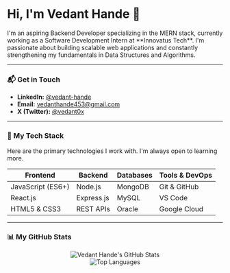 # Hi, I'm Vedant Hande 👋

<p align="left">
  I'm an aspiring Backend Developer specializing in the MERN stack, currently working as a Software Development Intern at **Innovatus Tech**. I'm passionate about building scalable web applications and constantly strengthening my fundamentals in Data Structures and Algorithms.
</p>

---

### 📬 Get in Touch

- **LinkedIn:** [@vedant-hande](https://www.linkedin.com/in/vedant-hande-)
- **Email:** vedanthande453@gmail.com
- **X (Twitter):** [@vedant0x](https://x.com/vedant0x)

---

### 🚀 My Tech Stack

Here are the primary technologies I work with. I'm always open to learning more.

| Frontend          | Backend           | Databases         | Tools & DevOps      |
| ----------------- | ----------------- | ----------------- | ------------------- |
| JavaScript (ES6+) | Node.js           | MongoDB           | Git & GitHub        |
| React.js          | Express.js        | MySQL             | VS Code             |
| HTML5 & CSS3      | REST APIs         | Oracle            | Google Cloud        |

---

### 📊 My GitHub Stats

<p align="center">
  <img src="https://github-readme-stats.vercel.app/api?username=Vedant-Hande&theme=aura&hide_border=false&include_all_commits=true&count_private=true" alt="Vedant Hande's GitHub Stats"/>
  <br/>
  <img src="https://github-readme-stats.vercel.app/api/top-langs/?username=Vedant-Hande&theme=aura&hide_border=false&include_all_commits=true&count_private=true&layout=compact" alt="Top Languages"/>
</p>

